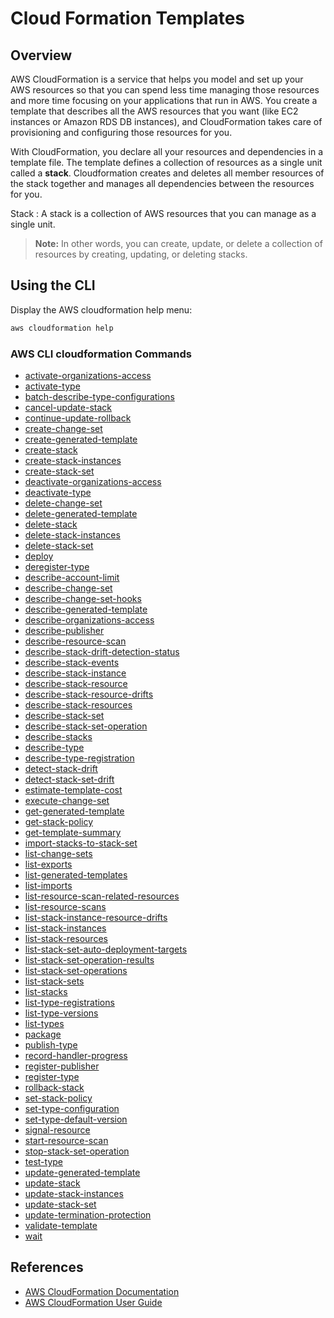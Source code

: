 # Cloud Formation Templates

## Overview

AWS CloudFormation is a service that helps you model and set up your AWS resources so that you can spend less time managing those resources and more time focusing on your applications that run in AWS. You create a template that describes all the AWS resources that you want (like EC2 instances or Amazon RDS DB instances), and CloudFormation takes care of provisioning and configuring those resources for you.


With CloudFormation, you declare all your resources and dependencies in a template file. The template
defines a collection of resources as a single unit called a **stack**.  Cloudformation creates and deletes
all member resources of the stack together and manages all dependencies between the resources for you.

Stack
: A stack is a collection of AWS resources that you can manage as a single unit. 

> **Note:** In other words, you can create, update, or delete a collection of resources by creating, updating, or deleting stacks.

## Using the CLI

Display the AWS cloudformation help menu:

```bash
aws cloudformation help
```

### AWS CLI cloudformation Commands

- [activate-organizations-access](./commands/activate-organizations-access.md)
- [activate-type](./commands/activate-type.md)
- [batch-describe-type-configurations](./commands/batch-describe-type-configurations.md)
- [cancel-update-stack](./commands/cancel-update-stack.md)
- [continue-update-rollback](./commands/continue-update-rollback.md)
- [create-change-set](./commands/create-change-set.md)
- [create-generated-template](./commands/create-generated-template.md)
- [create-stack](./commands/create-stack.md)
- [create-stack-instances](./commands/create-stack-instances.md)
- [create-stack-set](./commands/create-stack-set.md)
- [deactivate-organizations-access](./commands/deactivate-organizations-access.md)
- [deactivate-type](./commands/deactivate-type.md)
- [delete-change-set](./commands/delete-change-set.md)
- [delete-generated-template](./commands/delete-generated-template.md)
- [delete-stack](./commands/delete-stack.md)
- [delete-stack-instances](./commands/delete-stack-instances.md)
- [delete-stack-set](./commands/delete-stack-set.md)
- [deploy](./commands/deploy.md)
- [deregister-type](./commands/deregister-type.md)
- [describe-account-limit](./commands/describe-account-limit.md)
- [describe-change-set](./commands/describe-change-set.md)
- [describe-change-set-hooks](./commands/describe-change-set-hooks.md)
- [describe-generated-template](./commands/describe-generated-template.md)
- [describe-organizations-access](./commands/describe-organizations-access.md)
- [describe-publisher](./commands/describe-publisher.md)
- [describe-resource-scan](./commands/describe-resource-scan.md)
- [describe-stack-drift-detection-status](./commands/describe-stack-drift-detection-status.md)
- [describe-stack-events](./commands/describe-stack-events.md)
- [describe-stack-instance](./commands/describe-stack-instance.md)
- [describe-stack-resource](./commands/describe-stack-resource.md)
- [describe-stack-resource-drifts](./commands/describe-stack-resource-drifts.md)
- [describe-stack-resources](./commands/describe-stack-resources.md)
- [describe-stack-set](./commands/describe-stack-set.md)
- [describe-stack-set-operation](./commands/describe-stack-set-operation.md)
- [describe-stacks](./commands/describe-stacks.md)
- [describe-type](./commands/describe-type.md)
- [describe-type-registration](./commands/describe-type-registration.md)
- [detect-stack-drift](./commands/detect-stack-drift.md)
- [detect-stack-set-drift](./commands/detect-stack-set-drift.md)
- [estimate-template-cost](./commands/estimate-template-cost.md)
- [execute-change-set](./commands/execute-change-set.md)
- [get-generated-template](./commands/get-generated-template.md)
- [get-stack-policy](./commands/get-stack-policy.md)
- [get-template-summary](./commands/get-template-summary.md)
- [import-stacks-to-stack-set](./commands/import-stacks-to-stack-set.md)
- [list-change-sets](./commands/list-change-sets.md)
- [list-exports](./commands/list-exports.md)
- [list-generated-templates](./commands/list-generated-templates.md)
- [list-imports](./commands/list-imports.md)
- [list-resource-scan-related-resources](./commands/list-resource-scan-related-resources.md)
- [list-resource-scans](./commands/list-resource-scans.md)
- [list-stack-instance-resource-drifts](./commands/list-stack-instance-resource-drifts.md)
- [list-stack-instances](./commands/list-stack-instances.md)
- [list-stack-resources](./commands/list-stack-resources.md)
- [list-stack-set-auto-deployment-targets](./commands/list-stack-set-auto-deployment-targets.md)
- [list-stack-set-operation-results](./commands/list-stack-set-operation-results.md)
- [list-stack-set-operations](./commands/list-stack-set-operations.md)
- [list-stack-sets](./commands/list-stack-sets.md)
- [list-stacks](./commands/list-stacks.md)
- [list-type-registrations](./commands/list-type-registrations.md)
- [list-type-versions](./commands/list-type-versions.md)
- [list-types](./commands/list-types.md)
- [package](./commands/package.md)
- [publish-type](./commands/publish-type.md)
- [record-handler-progress](./commands/record-handler-progress.md)
- [register-publisher](./commands/register-publisher.md)
- [register-type](./commands/register-type.md)
- [rollback-stack](./commands/rollback-stack.md)
- [set-stack-policy](./commands/set-stack-policy.md)
- [set-type-configuration](./commands/set-type-configuration.md)
- [set-type-default-version](./commands/set-type-default-version.md)
- [signal-resource](./commands/signal-resource.md)
- [start-resource-scan](./commands/start-resource-scan.md)
- [stop-stack-set-operation](./commands/stop-stack-set-operation.md)
- [test-type](./commands/test-type.md)
- [update-generated-template](./commands/update-generated-template.md)
- [update-stack](./commands/update-stack.md)
- [update-stack-instances](./commands/update-stack-instances.md)
- [update-stack-set](./commands/update-stack-set.md)
- [update-termination-protection](./commands/update-termination-protection.md)
- [validate-template](./commands/validate-template.md)
- [wait](./commands/wait.md)

 
## References

- [AWS CloudFormation Documentation](https://docs.aws.amazon.com/cloudformation/)
- [AWS CloudFormation User Guide](https://s3.cn-north-1.amazonaws.com.cn/aws-dam-prod/china/pdf/cfn-ug.pdf)

